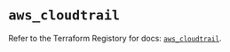 # `aws_cloudtrail`

Refer to the Terraform Registory for docs: [`aws_cloudtrail`](https://www.terraform.io/docs/providers/aws/r/cloudtrail).
